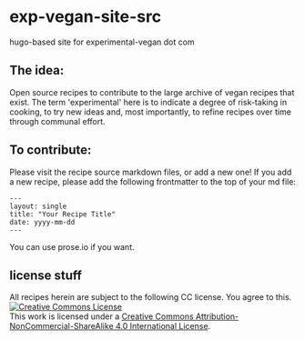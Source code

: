 # exp-vegan-site-src
hugo-based site for experimental-vegan dot com

## The idea:

Open source recipes to contribute to the large archive of vegan recipes that exist. The term 'experimental' here is to indicate
a degree of risk-taking in cooking, to try new ideas and, most importantly, to refine recipes over time through communal effort.

## To contribute:

Please visit the recipe source markdown files, or add a new one! If you add a new recipe, please add the following frontmatter to the top of your md file:
```
---
layout: single
title: "Your Recipe Title"
date: yyyy-mm-dd
---
```

You can use prose.io if you want.

## license stuff
All recipes herein are subject to the following CC license. You agree to this. <br />
<a rel="license" href="http://creativecommons.org/licenses/by-nc-sa/4.0/"><img alt="Creative Commons License" style="border-width:0" src="https://i.creativecommons.org/l/by-nc-sa/4.0/88x31.png" /></a><br />This work is licensed under a <a rel="license" href="http://creativecommons.org/licenses/by-nc-sa/4.0/">Creative Commons Attribution-NonCommercial-ShareAlike 4.0 International License</a>.
